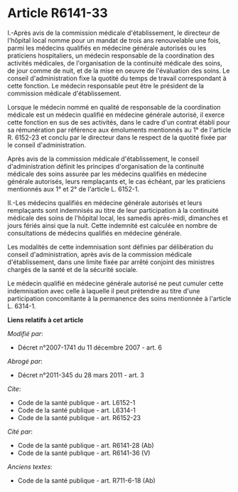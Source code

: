 # Article R6141-33

I.-Après avis de la commission médicale d'établissement, le directeur de l'hôpital local nomme pour un mandat de trois ans
renouvelable une fois, parmi les médecins qualifiés en médecine générale autorisés ou les praticiens hospitaliers, un médecin
responsable de la coordination des activités médicales, de l'organisation de la continuité médicale des soins, de jour comme
de nuit, et de la mise en oeuvre de l'évaluation des soins. Le conseil d'administration fixe la quotité du temps de travail
correspondant à cette fonction. Le médecin responsable peut être le président de la commission médicale d'établissement. 

Lorsque le médecin nommé en qualité de responsable de la coordination médicale est un médecin qualifié en médecine générale
autorisé, il exerce cette fonction en sus de ses activités, dans le cadre d'un contrat établi pour sa rémunération par
référence aux émoluments mentionnés au 1° de l'article R. 6152-23 et conclu par le directeur dans le respect de la quotité
fixée par le conseil d'administration. 

Après avis de la commission médicale d'établissement, le conseil d'administration définit les principes d'organisation de la
continuité médicale des soins assurée par les médecins qualifiés en médecine générale autorisés, leurs remplaçants et, le cas
échéant, par les praticiens mentionnés aux 1° et 2° de l'article L. 6152-1. 

II.-Les médecins qualifiés en médecine générale autorisés et leurs remplaçants sont indemnisés au titre de leur participation
à la continuité médicale des soins de l'hôpital local, les samedis après-midi, dimanches et jours fériés ainsi que la nuit.
Cette indemnité est calculée en nombre de consultations de médecins qualifiés en médecine générale. 

Les modalités de cette indemnisation sont définies par délibération du conseil d'administration, après avis de la commission
médicale d'établissement, dans une limite fixée par arrêté conjoint des ministres chargés de la santé et de la sécurité
sociale. 

Le médecin qualifié en médecine générale autorisé ne peut cumuler cette indemnisation avec celle à laquelle il peut prétendre
au titre d'une participation concomitante à la permanence des soins mentionnée à l'article L. 6314-1.

**Liens relatifs à cet article**

_Modifié par_:

  - Décret n°2007-1741 du 11 décembre 2007 - art. 6

_Abrogé par_:

  - Décret n°2011-345 du 28 mars 2011 - art. 3

_Cite_:

  - Code de la santé publique - art. L6152-1
  - Code de la santé publique - art. L6314-1
  - Code de la santé publique - art. R6152-23

_Cité par_:

  - Code de la santé publique - art. R6141-28 (Ab)
  - Code de la santé publique - art. R6141-36 (V)

_Anciens textes_:

  - Code de la santé publique - art. R711-6-18 (Ab)
